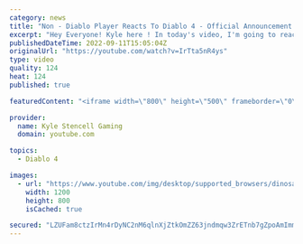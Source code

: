 ```yaml
---
category: news
title: "Non - Diablo Player Reacts To Diablo 4 - Official Announcement Cinematic Trailer | Blizzcon 2019"
excerpt: "Hey Everyone! Kyle here ! In today's video, I'm going to react to Diablo 4 Cinematic Trailer. Let me know what you thought of this ..."
publishedDateTime: 2022-09-11T15:05:04Z
originalUrl: "https://youtube.com/watch?v=IrTta5nR4ys"
type: video
quality: 124
heat: 124
published: true

featuredContent: "<iframe width=\"800\" height=\"500\" frameborder=\"0\" src=\"https://www.youtube.com/embed/IrTta5nR4ys\" allow=\"accelerometer; autoplay; encrypted-media; gyroscope; picture-in-picture\" allowfullscreen></iframe>"

provider:
  name: Kyle Stencell Gaming
  domain: youtube.com

topics:
  - Diablo 4

images:
  - url: "https://www.youtube.com/img/desktop/supported_browsers/dinosaur.png"
    width: 1200
    height: 800
    isCached: true

secured: "LZUFam8ctzIrMn4rDyNC2nM6qlnXjZtkOmZZ63jndmqw3ZrETnb7gZpoAmImmmYa3n+UwqMtAmVSU/wnNJCybsk4M+FXMjspUnehRdJtgr2ZDoVK79KAROkIxvErYAFBRKDDSPiiCvW5rnXcTxMfChfUa9BlMaR5Lj64y92nJUSmZBmuiEJoM61UsS9PGg5hNxQ6X7d3/KUireWfvLHDMZ1Z2rFTyN359p7Dfd+C1pV9FGZymplqKBiLkQUTSaiwXf/C/VJXtjf3YhOle624n53KsczBi8J3xHjxMcyY0mH+/MZawGQ8msqOXivD86IZifcKdhc7AO3SNCu26uIBQvRpuqK1n8SqCyvSRdaPKskJlEEhKY4MTPMMF1aTiSytcGcmcNXGwAN4YEu32HVQqIfHjzJbZNjZHGnO/5FJRQM=;iUuWXL5H+absAGNtIuHmqQ=="
---
```


